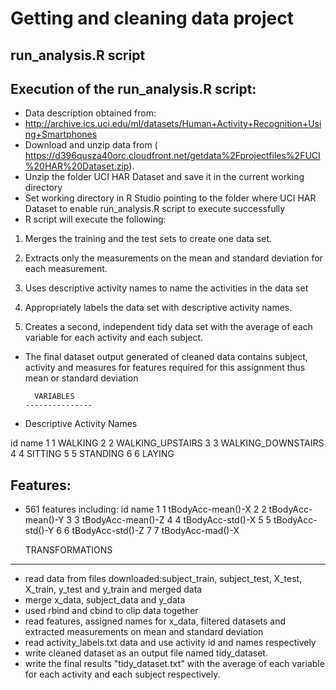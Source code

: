 Getting and cleaning data project
=================================

run_analysis.R script
----------------------

Execution of the run_analysis.R script:
---------------------------------------

* Data description obtained from:
* http://archive.ics.uci.edu/ml/datasets/Human+Activity+Recognition+Using+Smartphones
* Download and unzip data from ( https://d396qusza40orc.cloudfront.net/getdata%2Fprojectfiles%2FUCI%20HAR%20Dataset.zip).  
* Unzip the folder UCI HAR Dataset and save it in the current working directory  
* Set working directory in R Studio pointing to the folder where UCI HAR Dataset to enable run_analysis.R script to execute successfully  
* R script will execute the following:  

1. Merges the training and the test sets to create one data set.

2. Extracts only the measurements on the mean and standard deviation for each measurement.

3. Uses descriptive activity names to name the activities in the data set

4. Appropriately labels the data set with descriptive activity names.

5. Creates a second, independent tidy data set with the average of each variable for each activity and each subject.

*  The final dataset output generated of cleaned data contains subject, activity and measures for features required for this assignment thus mean or standard deviation


         VARIABLES
       ---------------


* Descriptive Activity Names

 id               name
1  1            WALKING
2  2   WALKING_UPSTAIRS
3  3 WALKING_DOWNSTAIRS
4  4            SITTING
5  5           STANDING
6  6             LAYING

  Features:
-------------
* 561 features including:
    id                                 name
1     1                    tBodyAcc-mean()-X
2     2                    tBodyAcc-mean()-Y
3     3                    tBodyAcc-mean()-Z
4     4                     tBodyAcc-std()-X
5     5                     tBodyAcc-std()-Y
6     6                     tBodyAcc-std()-Z
7     7                     tBodyAcc-mad()-X



     TRANSFORMATIONS
-------------------------


* read data from files downloaded:subject_train, subject_test, X_test, X_train, y_test and y_train and merged data
* merge x_data, subject_data and y_data
* used rbind and cbind to clip data together
* read features, assigned names for x_data, filtered datasets and extracted measurements on mean and standard deviation
* read activity_labels.txt data and use activity id and names respectively
* write cleaned dataset as an output file named tidy_dataset. 
* write the final results "tidy_dataset.txt" with the average of each variable for each activity and each subject respectively.

